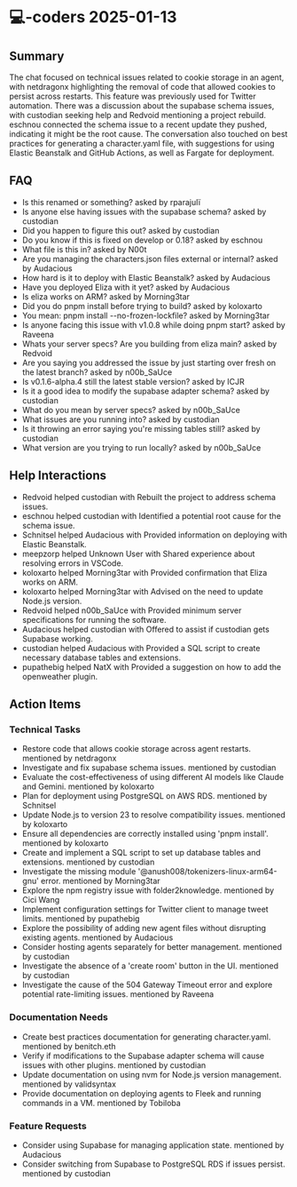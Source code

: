 # 💻-coders 2025-01-13

## Summary
The chat focused on technical issues related to cookie storage in an agent, with netdragonx highlighting the removal of code that allowed cookies to persist across restarts. This feature was previously used for Twitter automation. There was a discussion about the supabase schema issues, with custodian seeking help and Redvoid mentioning a project rebuild. eschnou connected the schema issue to a recent update they pushed, indicating it might be the root cause. The conversation also touched on best practices for generating a character.yaml file, with suggestions for using Elastic Beanstalk and GitHub Actions, as well as Fargate for deployment.

## FAQ
- Is this renamed or something? asked by rparajulï
- Is anyone else having issues with the supabase schema? asked by custodian
- Did you happen to figure this out? asked by custodian
- Do you know if this is fixed on develop or 0.18? asked by eschnou
- What file is this in? asked by N00t
- Are you managing the characters.json files external or internal? asked by Audacious
- How hard is it to deploy with Elastic Beanstalk? asked by Audacious
- Have you deployed Eliza with it yet? asked by Audacious
- Is eliza works on ARM? asked by Morning3tar
- Did you do pnpm install before trying to build? asked by koloxarto
- You mean: pnpm install --no-frozen-lockfile? asked by Morning3tar
- Is anyone facing this issue with v1.0.8 while doing pnpm start? asked by Raveena
- Whats your server specs? Are you building from eliza main? asked by Redvoid
- Are you saying you addressed the issue by just starting over fresh on the latest branch? asked by n00b_SaUce
- Is v0.1.6-alpha.4 still the latest stable version? asked by ICJR
- Is it a good idea to modify the supabase adapter schema? asked by custodian
- What do you mean by server specs? asked by n00b_SaUce
- What issues are you running into? asked by custodian
- Is it throwing an error saying you're missing tables still? asked by custodian
- What version are you trying to run locally? asked by n00b_SaUce

## Help Interactions
- Redvoid helped custodian with Rebuilt the project to address schema issues.
- eschnou helped custodian with Identified a potential root cause for the schema issue.
- Schnitsel helped Audacious with Provided information on deploying with Elastic Beanstalk.
- meepzorp helped Unknown User with Shared experience about resolving errors in VSCode.
- koloxarto helped Morning3tar with Provided confirmation that Eliza works on ARM.
- koloxarto helped Morning3tar with Advised on the need to update Node.js version.
- Redvoid helped n00b_SaUce with Provided minimum server specifications for running the software.
- Audacious helped custodian with Offered to assist if custodian gets Supabase working.
- custodian helped Audacious with Provided a SQL script to create necessary database tables and extensions.
- pupathebig helped NatX with Provided a suggestion on how to add the openweather plugin.

## Action Items

### Technical Tasks
- Restore code that allows cookie storage across agent restarts. mentioned by netdragonx
- Investigate and fix supabase schema issues. mentioned by custodian
- Evaluate the cost-effectiveness of using different AI models like Claude and Gemini. mentioned by koloxarto
- Plan for deployment using PostgreSQL on AWS RDS. mentioned by Schnitsel
- Update Node.js to version 23 to resolve compatibility issues. mentioned by koloxarto
- Ensure all dependencies are correctly installed using 'pnpm install'. mentioned by koloxarto
- Create and implement a SQL script to set up database tables and extensions. mentioned by custodian
- Investigate the missing module '@anush008/tokenizers-linux-arm64-gnu' error. mentioned by Morning3tar
- Explore the npm registry issue with folder2knowledge. mentioned by Cici Wang
- Implement configuration settings for Twitter client to manage tweet limits. mentioned by pupathebig
- Explore the possibility of adding new agent files without disrupting existing agents. mentioned by Audacious
- Consider hosting agents separately for better management. mentioned by custodian
- Investigate the absence of a 'create room' button in the UI. mentioned by custodian
- Investigate the cause of the 504 Gateway Timeout error and explore potential rate-limiting issues. mentioned by Raveena

### Documentation Needs
- Create best practices documentation for generating character.yaml. mentioned by benitch.eth
- Verify if modifications to the Supabase adapter schema will cause issues with other plugins. mentioned by custodian
- Update documentation on using nvm for Node.js version management. mentioned by validsyntax
- Provide documentation on deploying agents to Fleek and running commands in a VM. mentioned by Tobiloba

### Feature Requests
- Consider using Supabase for managing application state. mentioned by Audacious
- Consider switching from Supabase to PostgreSQL RDS if issues persist. mentioned by custodian